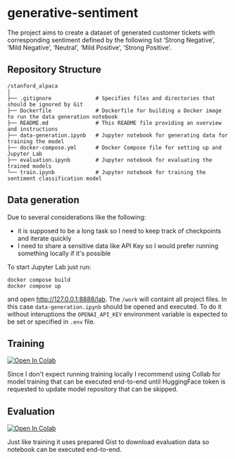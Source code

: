 # generative-sentiment

The project aims to create a dataset of generated customer tickets with corresponding sentiment defined by the following list
‘Strong Negative’, ‘Mild Negative’, ‘Neutral’, ‘Mild Positive’, ‘Strong Positive’.

## Repository Structure

```plaintext
/stanford_alpaca
│
├── .gitignore              # Specifies files and directories that should be ignored by Git
├── Dockerfile              # Dockerfile for building a Docker image to run the data generation notebook
├── README.md               # This README file providing an overview and instructions
├── data-generation.ipynb   # Jupyter notebook for generating data for training the model
├── docker-compose.yml      # Docker Compose file for setting up and Jupyter Lab
├── evaluation.ipynb        # Jupyter notebook for evaluating the trained models
└── train.ipynb             # Jupyter notebook for training the sentiment classification model
```

## Data generation

Due to several considerations like the following:
- it is supposed to be a long task so I need to keep track of checkpoints and iterate quickly
- I need to share a sensitive data like API Key so I would prefer running something locally if it's possible

To start Jupyter Lab just run:
```shell
docker compose build
docker compose up
```
and open http://127.0.0.1:8888/lab. The `/work` will containt all project files. In this case `data-generation.ipynb` should be opened and executed.
To do it without interuptions the `OPENAI_API_KEY` environment variable is expected to be set or specified in `.env` file.

## Training

<a target="_blank" href="https://colab.research.google.com/github/lapaniku/generative-sentiment/blob/main/train.ipynb">
  <img src="https://colab.research.google.com/assets/colab-badge.svg" alt="Open In Colab"/>
</a>

Since I don't expect running training locally I recommend using Collab for model training that can be executed end-to-end until HuggingFace token is requested to update model repository that can be skipped. 

## Evaluation

<a target="_blank" href="https://colab.research.google.com/github/lapaniku/generative-sentiment/blob/main/evaluation.ipynb">
  <img src="https://colab.research.google.com/assets/colab-badge.svg" alt="Open In Colab"/>
</a>

Just like training it uses prepared Gist to download evaluation data so notebook can be executed end-to-end. 